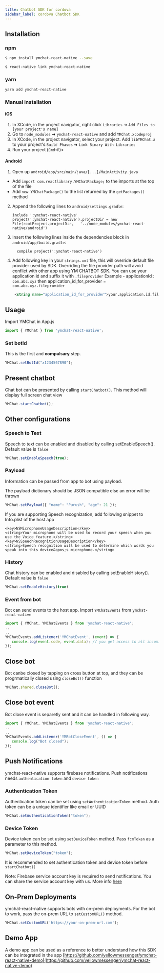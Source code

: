 ```yaml
---
title: Chatbot SDK for cordova
sidebar_label: cordova Chatbot SDK
---
```


## Installation
### npm
```sh
$ npm install ymchat-react-native --save

$ react-native link ymchat-react-native
```

### yarn
```sh
yarn add ymchat-react-native
```

### Manual installation

#### iOS

1. In XCode, in the project navigator, right click `Libraries` ➜ `Add Files to [your project's name]`
2. Go to `node_modules` ➜ `ymchat-react-native` and add `YMChat.xcodeproj`
3. In XCode, in the project navigator, select your project. Add `libYMChat.a` to your project's `Build Phases` ➜ `Link Binary With Libraries`
4. Run your project (`Cmd+R`)<

#### Android

1. Open up `android/app/src/main/java/[...]/MainActivity.java`
  - Add `import com.reactlibrary.YMChatPackage;` to the imports at the top of the file
  - Add `new YMChatPackage()` to the list returned by the `getPackages()` method
2. Append the following lines to `android/settings.gradle`:
  	```
  	include ':ymchat-react-native'
  	project(':ymchat-react-native').projectDir = new File(rootProject.projectDir, 	'../node_modules/ymchat-react-native/android')
  	```
3. Insert the following lines inside the dependencies block in `android/app/build.gradle`:
  	```
      compile project(':ymchat-react-native')
  	```
4. Add following key in your `strings.xml` file, this will override default file provider used by SDK.
   Overriding the file provider path will avoid conflict with other app using YM CHATBOT SDK. You can use your application id and suffix it with `.fileprovider`
   Example - applicationId : `com.abc.xyz` then  application_id_for_provider = `com.abc.xyz.fileprovider`
   ```xml
    <string name="application_id_for_provider">your.application.id.fileprovider</string>
   ```


## Usage
Import YMChat in App.js
```javascript
import { YMChat } from 'ymchat-react-native';
```

### Set botId
This is the first and **compulsary** step.
```javascript
YMChat.setBotId("x1234567890");
```

## Present chatbot
Chat bot can be presented by calling `startChatbot()`. This method will display full screen chat view
```javascript
YMChat.startChatbot();
```

## Other configurations

### Speech to Text
Speech to text can be enabled and disabled by calling setEnableSpeech(). Default value is `false`
```javascript
YMChat.setEnableSpeech(true);
```

### Payload
Information can be passed from app to bot using payload.

The payload dictionary should be JSON compatible else an error will be thrown

```javascript
YMChat.setPayload({ "name": "Purush", "age": 21 });
```

If you are supporting Speech recognization, add following snippet to Info.plist of the host app
```
<key>NSMicrophoneUsageDescription</key>  
<string>Your microphone will be used to record your speech when you use the Voice feature.</string>
<key>NSSpeechRecognitionUsageDescription</key>  
<string>Speech recognition will be used to determine which words you speak into this device&apos;s microphone.</string>
```

### History
Chat history can be enabled and disabled by calling setEnableHistory(). Default value is `false`
```javascript
YMChat.setEnableHistory(true)
```

### Event from bot
Bot can send events to the host app. Import `YMChatEvents` from `ymchat-react-native`
```javascript
import { YMChat, YMChatEvents } from 'ymchat-react-native';
..
..
YMChatEvents.addListener('YMChatEvent', (event) => {
   console.log(event.code, event.data); // you get access to all incoming bot events.
});
```

## Close bot
Bot canbe closed by tapping on cross button at top, and they can be progrmatically closed using `closeBot()` function
```javascript
YMChat.shared.closeBot();
```
 
 ## Close bot event
Bot close event is separetly sent and it can be handled in following way.
```javascript
import { YMChat, YMChatEvents } from 'ymchat-react-native';
..
..
YMChatEvents.addListener('YMBotCloseEvent', () => {
   console.log("Bot closed");
});

```

## Push Notifications
ymchat-react-native supports firebase notifications. Push notifications needs `authentication token` and `device token`

### Authentication Token
Authentication token can be set using `setAuthenticationToken` method. Auth token can be a unique identifier like email or UUID
```javascript
YMChat.setAuthenticationToken("token");
```

### Device Token
Device token can be set using `setDeviceToken` method. Pass `fcmToken` as a parameter to this method.
```javascript
YMChat.setDeviceToken("token");
```
It is recommended to set authentication token and device token before `startChatbot()`

Note: Firebase service account key is required to send notifications. You can share the service account key with us. More info [here](https://developers.google.com/assistant/engagement/notifications#get_a_service_account_key)

## On-Prem Deployments
ymchat-react-native supports bots with on-prem deployments. For the bot to work, pass the on-prem URL to `setCustomURL()` method.
```javascript
YMChat.setCustomURL('https://your-on-prem-url.com');
```

## Demo App
A demo app can be used as a reference to better understand how this SDK can be integrated in the app
[https://github.com/yellowmessenger/ymchat-react-native-demo](https://github.com/yellowmessenger/ymchat-react-native-demo)